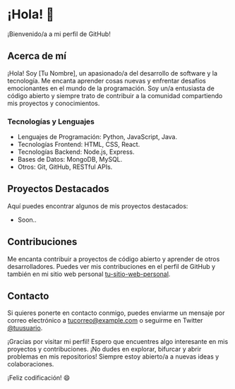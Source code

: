 # ¡Hola! 👋

¡Bienvenido/a a mi perfil de GitHub!

## Acerca de mí

¡Hola! Soy [Tu Nombre], un apasionado/a del desarrollo de software y la tecnología. Me encanta aprender cosas nuevas y enfrentar desafíos emocionantes en el mundo de la programación. Soy un/a entusiasta de código abierto y siempre trato de contribuir a la comunidad compartiendo mis proyectos y conocimientos.

### Tecnologías y Lenguajes

- Lenguajes de Programación: Python, JavaScript, Java.
- Tecnologías Frontend: HTML, CSS, React.
- Tecnologías Backend: Node.js, Express.
- Bases de Datos: MongoDB, MySQL.
- Otros: Git, GitHub, RESTful APIs.

## Proyectos Destacados

Aquí puedes encontrar algunos de mis proyectos destacados:

- Soon..

## Contribuciones

Me encanta contribuir a proyectos de código abierto y aprender de otros desarrolladores. Puedes ver mis contribuciones en el perfil de GitHub y también en mi sitio web personal [tu-sitio-web-personal](enlace-a-tu-sitio-web).

## Contacto

Si quieres ponerte en contacto conmigo, puedes enviarme un mensaje por correo electrónico a [tucorreo@example.com](mailto:tucorreo@example.com) o seguirme en Twitter [@tuusuario](https://twitter.com/tuusuario).

¡Gracias por visitar mi perfil! Espero que encuentres algo interesante en mis proyectos y contribuciones. ¡No dudes en explorar, bifurcar y abrir problemas en mis repositorios! Siempre estoy abierto/a a nuevas ideas y colaboraciones.

¡Feliz codificación! 😄
